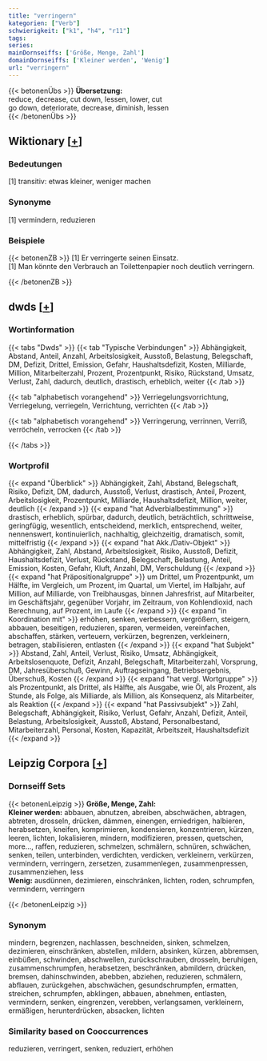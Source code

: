 ```yaml
---
title: "verringern"
kategorien: ["Verb"]
schwierigkeit: ["k1", "h4", "r11"]
tags:
series:
mainDornseiffs: ['Größe, Menge, Zahl']
domainDornseiffs: ['Kleiner werden', 'Wenig']
url: "verringern"
---
```


{{< betonenÜbs >}}
**Übersetzung:**  
reduce, decrease, cut down, lessen, lower, cut  
go down, deteriorate, decrease, diminish, lessen  
{{< /betonenÜbs >}}

## Wiktionary [[+](https://de.wiktionary.org/wiki/verringern)]

### Bedeutungen
[1] transitiv: etwas kleiner, weniger machen  

### Synonyme
[1] vermindern, reduzieren  

### Beispiele
{{< betonenZB >}}
[1] Er verringerte seinen Einsatz.  
[1] Man könnte den Verbrauch an Toilettenpapier noch deutlich verringern.  

{{< /betonenZB >}}


## dwds [[+](https://www.dwds.de/wb/verringern)]

### Wortinformation
{{< tabs "Dwds" >}}
{{< tab "Typische Verbindungen" >}}
Abhängigkeit, Abstand, Anteil, Anzahl, Arbeitslosigkeit, Ausstoß, Belastung, Belegschaft, DM, Defizit, Drittel, Emission, Gefahr, Haushaltsdefizit, Kosten, Milliarde, Million, Mitarbeiterzahl, Prozent, Prozentpunkt, Risiko, Rückstand, Umsatz, Verlust, Zahl, dadurch, deutlich, drastisch, erheblich, weiter
{{< /tab >}}

{{< tab "alphabetisch vorangehend" >}}
Verriegelungsvorrichtung, Verriegelung, verriegeln, Verrichtung, verrichten
{{< /tab >}}

{{< tab "alphabetisch vorangehend" >}}
Verringerung, verrinnen, Verriß, verröcheln, verrocken
{{< /tab >}}

{{< /tabs >}}

### Wortprofil
{{< expand "Überblick" >}} Abhängigkeit, Zahl, Abstand, Belegschaft, Risiko, Defizit, DM, dadurch, Ausstoß, Verlust, drastisch, Anteil, Prozent, Arbeitslosigkeit, Prozentpunkt, Milliarde, Haushaltsdefizit, Million, weiter, deutlich {{< /expand >}}
{{< expand "hat Adverbialbestimmung" >}} drastisch, erheblich, spürbar, dadurch, deutlich, beträchtlich, schrittweise, geringfügig, wesentlich, entscheidend, merklich, entsprechend, weiter, nennenswert, kontinuierlich, nachhaltig, gleichzeitig, dramatisch, somit, mittelfristig {{< /expand >}}
{{< expand "hat Akk./Dativ-Objekt" >}} Abhängigkeit, Zahl, Abstand, Arbeitslosigkeit, Risiko, Ausstoß, Defizit, Haushaltsdefizit, Verlust, Rückstand, Belegschaft, Belastung, Anteil, Emission, Kosten, Gefahr, Kluft, Anzahl, DM, Verschuldung {{< /expand >}}
{{< expand "hat Präpositionalgruppe" >}} um Drittel, um Prozentpunkt, um Hälfte, im Vergleich, um Prozent, im Quartal, um Viertel, im Halbjahr, auf Million, auf Milliarde, von Treibhausgas, binnen Jahresfrist, auf Mitarbeiter, im Geschäftsjahr, gegenüber Vorjahr, im Zeitraum, von Kohlendioxid, nach Berechnung, auf Prozent, im Laufe {{< /expand >}}
{{< expand "in Koordination mit" >}} erhöhen, senken, verbessern, vergrößern, steigern, abbauen, beseitigen, reduzieren, sparen, vermeiden, vereinfachen, abschaffen, stärken, verteuern, verkürzen, begrenzen, verkleinern, betragen, stabilisieren, entlasten {{< /expand >}}
{{< expand "hat Subjekt" >}} Abstand, Zahl, Anteil, Verlust, Risiko, Umsatz, Abhängigkeit, Arbeitslosenquote, Defizit, Anzahl, Belegschaft, Mitarbeiterzahl, Vorsprung, DM, Jahresüberschuß, Gewinn, Auftragseingang, Betriebsergebnis, Überschuß, Kosten {{< /expand >}}
{{< expand "hat vergl. Wortgruppe" >}} als Prozentpunkt, als Drittel, als Hälfte, als Ausgabe, wie Öl, als Prozent, als Stunde, als Folge, als Milliarde, als Million, als Konsequenz, als Mitarbeiter, als Reaktion {{< /expand >}}
{{< expand "hat Passivsubjekt" >}} Zahl, Belegschaft, Abhängigkeit, Risiko, Verlust, Gefahr, Anzahl, Defizit, Anteil, Belastung, Arbeitslosigkeit, Ausstoß, Abstand, Personalbestand, Mitarbeiterzahl, Personal, Kosten, Kapazität, Arbeitszeit, Haushaltsdefizit {{< /expand >}}

## Leipzig Corpora [[+](https://corpora.uni-leipzig.de/en/res?word=verringern&corpusId=deu_newscrawl-public_2018)]

### Dornseiff Sets
{{< betonenLeipzig >}}
**Größe, Menge, Zahl:**  
**Kleiner werden:** abbauen, abnutzen, abreiben, abschwächen, abtragen, abtreten, drosseln, drücken, dämmen, einengen, erniedrigen, halbieren, herabsetzen, kneifen, komprimieren, kondensieren, konzentrieren, kürzen, leeren, lichten, lokalisieren, mindern, modifizieren, pressen, quetschen, more..., raffen, reduzieren, schmelzen, schmälern, schnüren, schwächen, senken, teilen, unterbinden, verdichten, verdicken, verkleinern, verkürzen, vermindern, verringern, zersetzen, zusammenlegen, zusammenpressen, zusammenziehen, less  
**Wenig:** ausdünnen, dezimieren, einschränken, lichten, roden, schrumpfen, vermindern, verringern  

{{< /betonenLeipzig >}}

### Synonym
mindern, begrenzen, nachlassen, beschneiden, sinken, schmelzen, dezimieren, einschränken, abstellen, mildern, absinken, kürzen, abbremsen, einbüßen, schwinden, abschwellen, zurückschrauben, drosseln, beruhigen, zusammenschrumpfen, herabsetzen, beschränken, abmildern, drücken, bremsen, dahinschwinden, abebben, abziehen, reduzieren, schmälern, abflauen, zurückgehen, abschwächen, gesundschrumpfen, ermatten, streichen, schrumpfen, abklingen, abbauen, abnehmen, entlasten, vermindern, senken, eingrenzen, verebben, verlangsamen, verkleinern, ermäßigen, herunterdrücken, absacken, lichten


### Similarity based on Cooccurrences
reduzieren, verringert, senken, reduziert, erhöhen


